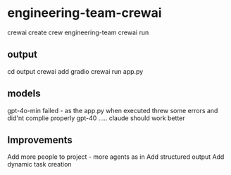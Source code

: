 # engineering-team-crewai

crewai create crew engineering-team
crewai run

## output
cd output
crewai add gradio
crewai run app.py

## models
gpt-4o-min failed - as the app.py when executed threw some errors and did'nt complie properly
gpt-40 .....
claude should work better


## Improvements
Add more people to project - more agents as in
Add structured output
Add dynamic task creation
